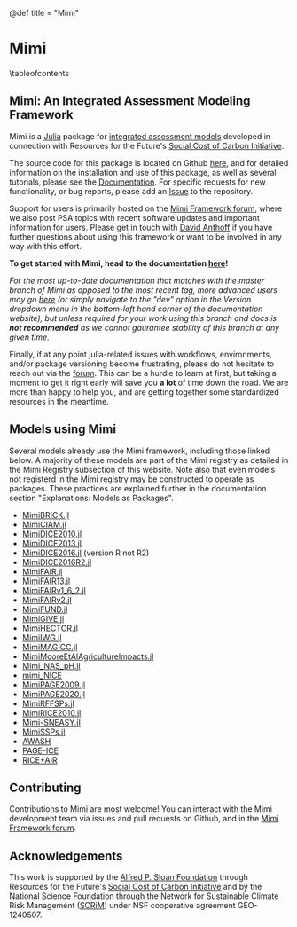 @def title = "Mimi"

# Mimi 

\tableofcontents <!-- you can use \toc as well -->

## Mimi: An Integrated Assessment Modeling Framework
 
Mimi is a [Julia](http://julialang.org) package for [integrated assessment models](https://en.wikipedia.org/wiki/Integrated_assessment_modelling) developed in connection with Resources for the Future's [Social Cost of Carbon Initiative](https://www.rff.org/topics/scc/). 

The source code for this package is located on Github [here](https://github.com/mimiframework/Mimi.jl), and for detailed information on the installation and use of this package, as well as several tutorials, please see the [Documentation](https://www.mimiframework.org/Mimi.jl/stable/). For specific requests for new functionality, or bug reports, please add an [Issue](https://github.com/mimiframework/Mimi.jl/issues) to the repository.

Support for users is primarily hosted on the [Mimi Framework forum](https://forum.mimiframework.org), where we also post PSA topics with recent software updates and important information for users. Please get in touch with [David Anthoff](http://www.david-anthoff.com) if you have further questions about using this framework or want to be involved in any way with this effort.

**To get started with Mimi, head to the documentation [here](https://www.mimiframework.org/Mimi.jl/stable/)!**  

*For the most up-to-date documentation that matches with the master branch of Mimi as opposed to the most recent tag, more advanced users may go [here](https://www.mimiframework.org/Mimi.jl/dev/) (or simply navigate to the "dev" option in the Version dropdown menu in the bottom-left hand corner of the documentation website), but unless required for your work using this branch and docs is **not recommended** as we cannot gaurantee stability of this branch at any given time.*

Finally, if at any point julia-related issues with workflows, environments, and/or package versioning become frustrating, please do not hesitate to reach out via the [forum](https://forum.mimiframework.org).  This can be a hurdle to learn at first, but taking a moment to get it right early will save you **a lot** of time down the road.  We are more than happy to help you, and are getting together some standardized resources in the meantime.

## Models using Mimi

Several models already use the Mimi framework, including those linked below. A majority of these models are part of the Mimi registry as detailed in the Mimi Registry subsection of this website. Note also that even models not registerd in the Mimi registry may be constructed to operate as packages. These practices are explained further in the documentation section "Explanations: Models as Packages".

* [MimiBRICK.jl](https://github.com/raddleverse/MimiBRICK.jl)
* [MimiCIAM.jl](https://github.com/anthofflab/mimi-ciam.jl)
* [MimiDICE2010.jl](https://github.com/anthofflab/MimiDICE2010.jl)
* [MimiDICE2013.jl](https://github.com/anthofflab/MimiDICE2013.jl)
* [MimiDICE2016.jl](https://github.com/AlexandrePavlov/MimiDICE2016.jl) (version R not R2)
* [MimiDICE2016R2.jl](https://github.com/anthofflab/MimiDICE2016R2.jl)
* [MimiFAIR.jl](https://github.com/anthofflab/mimi-fair.jl/)
* [MimiFAIR13.jl](https://github.com/FrankErrickson/MimiFAIR13.jl)
* [MimiFAIRv1\_6\_2.jl](https://github.com/FrankErrickson/MimiFAIRv1_6_2.jl)
* [MimiFAIRv2.jl](https://github.com/FrankErrickson/MimiFAIRv2.jl)
* [MimiFUND.jl](https://github.com/fund-model/MimiFUND.jl)
* [MimiGIVE.jl](https://github.com/rffscghg/MimiGIVE.jl)
* [MimiHECTOR.jl](https://github.com/anthofflab/mimi-hector.jl)
* [MimiIWG.jl](https://github.com/rffscghg/MimiIWG.jl)
* [MimiMAGICC.jl](https://github.com/anthofflab/mimi-magicc.jl)
* [MimiMooreEtAlAgricultureImpacts.jl](https://github.com/rffscghg/MimiMooreEtAlAgricultureImpacts.jl)
* [Mimi\_NAS\_pH.jl](https://github.com/FrankErrickson/Mimi_NAS_pH.jl)
* [mimi_NICE](https://github.com/fdennig/mimi_NICE)
* [MimiPAGE2009.jl](https://github.com/anthofflab/MimiPAGE2009.jl/)
* [MimiPAGE2020.jl](https://github.com/openmodels/MimiPAGE2020.jl)
* [MimiRFFSPs.jl](https://github.com/rffscghg/MimiRFFSPs.jl)
* [MimiRICE2010.jl](https://github.com/anthofflab/MimiRICE2010.jl)
* [Mimi-SNEASY.jl](https://github.com/anthofflab/mimi-sneasy.jl)
* [MimiSSPs.jl](https://github.com/anthofflab/MimiSSPs.jl)
* [AWASH](http://awashmodel.org/)
* [PAGE-ICE](https://github.com/openmodels/PAGE-ICE)
* [RICE+AIR](https://github.com/Environment-Research/AIR)

## Contributing

Contributions to Mimi are most welcome! You can interact with the Mimi development team via issues and pull requests on Github, and in the [Mimi Framework forum](https://forum.mimiframework.org).

## Acknowledgements

This work is supported by the [Alfred P. Sloan Foundation](https://sloan.org/) through Resources for the Future's [Social Cost of Carbon Initiative](https://www.rff.org/topics/scc/) and by the National Science Foundation through the Network for Sustainable Climate Risk Management ([SCRiM](http://scrimhub.org/)) under NSF cooperative agreement GEO-1240507.
